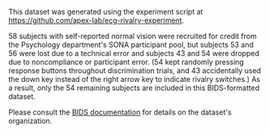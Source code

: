 This dataset was generated using the experiment script at https://github.com/apex-lab/ecg-rivalry-experiment.

58 subjects with self-reported normal vision were recruited for credit from the Psychology department's SONA participant pool, but subjects 53 and 56 were lost due to a technical error and subjects 43 and 54 were dropped due to noncompliance or participant error. (54 kept randomly pressing response buttons throughout discrimination trials, and 43 accidentally used the down key instead of the right arrow key to indicate rivalry switches.) As a result, only the 54 remaining subjects are included in this BIDS-formatted dataset.

Please consult the [BIDS documentation](https://bids-specification.readthedocs.io/en/stable/) for details on the dataset's organization.
